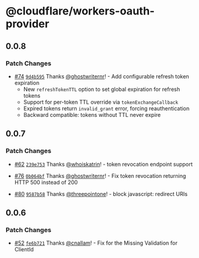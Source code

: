 # @cloudflare/workers-oauth-provider

## 0.0.8

### Patch Changes

- [#74](https://github.com/cloudflare/workers-oauth-provider/pull/74) [`9d4b595`](https://github.com/cloudflare/workers-oauth-provider/commit/9d4b595f63d2aebd5700e4021967b98173cd3755) Thanks [@ghostwriternr](https://github.com/ghostwriternr)! - Add configurable refresh token expiration
  - New `refreshTokenTTL` option to set global expiration for refresh tokens
  - Support for per-token TTL override via `tokenExchangeCallback`
  - Expired tokens return `invalid_grant` error, forcing reauthentication
  - Backward compatible: tokens without TTL never expire

## 0.0.7

### Patch Changes

- [#62](https://github.com/cloudflare/workers-oauth-provider/pull/62) [`239e753`](https://github.com/cloudflare/workers-oauth-provider/commit/239e753b83091a32327f3b2a093e306bb6ee8498) Thanks [@whoiskatrin](https://github.com/whoiskatrin)! - token revocation endpoint support

- [#76](https://github.com/cloudflare/workers-oauth-provider/pull/76) [`0b064bf`](https://github.com/cloudflare/workers-oauth-provider/commit/0b064bf087df3722760bc1d328fbe4c869bb626f) Thanks [@ghostwriternr](https://github.com/ghostwriternr)! - Fix token revocation returning HTTP 500 instead of 200

- [#80](https://github.com/cloudflare/workers-oauth-provider/pull/80) [`9587b58`](https://github.com/cloudflare/workers-oauth-provider/commit/9587b5821a37a92d5bb86299afbce1958ee46a54) Thanks [@threepointone](https://github.com/threepointone)! - block javascript: redirect URIs

## 0.0.6

### Patch Changes

- [#52](https://github.com/cloudflare/workers-oauth-provider/pull/52) [`fe6b721`](https://github.com/cloudflare/workers-oauth-provider/commit/fe6b721520ed21e82cbea451f7afbedfa70b1a12) Thanks [@cnallam](https://github.com/cnallam)! - Fix for the Missing Validation for ClientId
